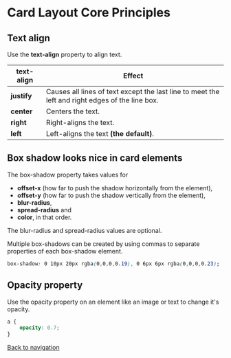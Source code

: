 # Card Layout Core Principles

## Text align

Use the **text-align** property to align text.

|text-align | Effect |
|-----------|--------|
|**justify**|Causes all lines of text except the last line to meet the left and right edges of the line box.|
|**center**|Centers the text.|
|**right**|Right-aligns the text.|
|**left**|Left-aligns the text **(the default)**.|

## Box shadow looks nice in card elements

The box-shadow property takes values for

* **offset-x** (how far to push the shadow horizontally from the element),
* **offset-y** (how far to push the shadow vertically from the element),
* **blur-radius**,
* **spread-radius** and
* **color**, in that order.

The blur-radius and spread-radius values are optional.

Multiple box-shadows can be created by using commas to separate properties of each box-shadow element.

```css
box-shadow: 0 10px 20px rgba(0,0,0,0.19), 0 6px 6px rgba(0,0,0,0.23);
```

## Opacity property

Use the opacity property on an element like an image or text to change it's opacity.

```css
a {
    opacity: 0.7;
}
```

[Back to navigation](../README.md)